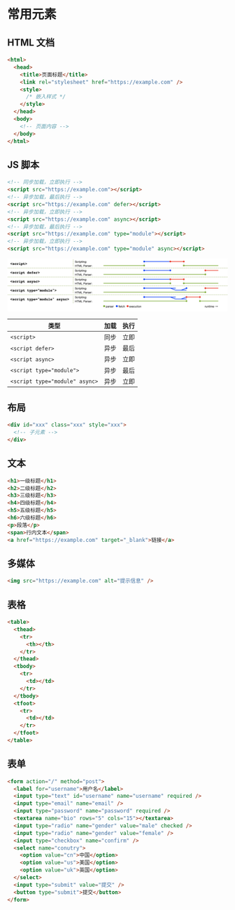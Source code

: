 # 常用元素

## HTML 文档

```html
<html>
  <head>
    <title>页面标题</title>
    <link rel="stylesheet" href="https://example.com" />
    <style>
      /* 嵌入样式 */
    </style>
  </head>
  <body>
    <!-- 页面内容 -->
  </body>
</html>
```

## JS 脚本

```html
<!-- 同步加载，立即执行 -->
<script src="https://example.com"></script>
<!-- 异步加载，最后执行 -->
<script src="https://example.com" defer></script>
<!-- 异步加载，立即执行 -->
<script src="https://example.com" async></script>
<!-- 异步加载，最后执行 -->
<script src="https://example.com" type="module"></script>
<!-- 异步加载，立即执行 -->
<script src="https://example.com" type="module" async></script>
```

![](../../browser/assets/script_load.png)

| 类型                           | 加载 | 执行 |
| ------------------------------ | ---- | ---- |
| `<script>`                     | 同步 | 立即 |
| `<script defer>`               | 异步 | 最后 |
| `<script async>`               | 异步 | 立即 |
| `<script type="module">`       | 异步 | 最后 |
| `<script type="module" async>` | 异步 | 立即 |

## 布局

```html
<div id="xxx" class="xxx" style="xxx">
  <!-- 子元素 -->
</div>
```

## 文本

```html
<h1>一级标题</h1>
<h2>二级标题</h2>
<h3>三级标题</h3>
<h4>四级标题</h4>
<h5>五级标题</h5>
<h6>六级标题</h6>
<p>段落</p>
<span>行内文本</span>
<a href="https://example.com" target="_blank">链接</a>
```

## 多媒体

```html
<img src="https://example.com" alt="提示信息" />
```

## 表格

```html
<table>
  <thead>
    <tr>
      <th></th>
    </tr>
  </thead>
  <tbody>
    <tr>
      <td></td>
    </tr>
  </tbody>
  <tfoot>
    <tr>
      <td></td>
    </tr>
  </tfoot>
</table>
```

## 表单

```html
<form action="/" method="post">
  <label for="username">用户名</label>
  <input type="text" id="username" name="username" required />
  <input type="email" name="email" />
  <input type="password" name="password" required />
  <textarea name="bio" rows="5" cols="15"></textarea>
  <input type="radio" name="gender" value="male" checked />
  <input type="radio" name="gender" value="female" />
  <input type="checkbox" name="confirm" />
  <select name="conutry">
    <option value="cn">中国</option>
    <option value="us">美国</option>
    <option value="uk">英国</option>
  </select>
  <input type="submit" value="提交" />
  <button type="submit">提交</button>
</form>
```

